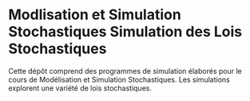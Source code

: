 # Modlisation et Simulation Stochastiques Simulation des Lois Stochastiques
Cette dépôt comprend des programmes de simulation élaborés pour le cours de Modélisation et Simulation Stochastiques. Les simulations explorent une variété de lois stochastiques.
